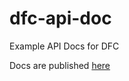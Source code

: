 
# dfc-api-doc
Example API Docs for DFC

Docs are published [here](https://app.swaggerhub.com/apis-docs/food-data-collab/dfc-sample_api/)

